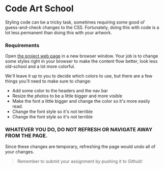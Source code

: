 # Code Art School

Styling code can be a tricky task, sometimes requiring some good ol' guess-and-check changes to the CSS. Fortunately, doing this with code is a lot less permanent than doing this with your artwork.

### **Requirements**

Open [the project web page](http://sites.vschool.io/code-art-school/) in a new browser window. Your job is to change some styles right in your browser to make the content flow better, look less old-school and a lot more colorful.

We'll leave it up to you to decide which colors to use, but there are a few things you'll need to make sure to change:

- Add some color to the headers and the nav bar
- Resize the photos to be a little bigger and more visible
- Make the font a little bigger and change the color so it's more easily read.
- Change the font style so it's not terrible
- Change the font style so it's not terrible

### **WHATEVER YOU DO, DO NOT REFRESH OR NAVIGATE AWAY FROM THE PAGE.**

Since these changes are temporary, refreshing the page would undo all of your changes.

> Remember to submit your assignment by pushing it to Github!